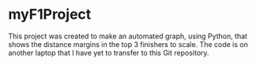 # myF1Project
This project was created to make an automated graph, using Python, that shows the distance margins in the top 3 finishers to scale. The code is on another laptop that I have yet to transfer to this Git repository.
